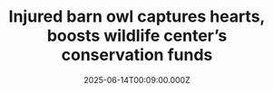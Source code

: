 ---
title: "Injured barn owl captures hearts, boosts wildlife center’s conservation funds"
date: 2025-06-14T00:09:00.000Z
category: Human Kindness
externalLink: "https://www.goodgoodgood.co/articles/injured-barn-owl-barbed-wire-recovery"
image: ""
excerpt: "The harrowing rescue and recovery of a barn owl is capturing hearts on TikTok, as he gains back his strength — and his screams.…"
---